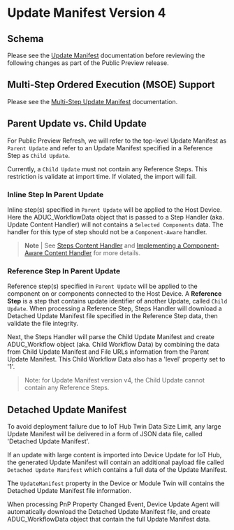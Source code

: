 # Update Manifest Version 4

## Schema

Please see the [Update Manifest](https://docs.microsoft.com/en-us/azure/iot-hub-device-update/update-manifest) documentation before reviewing the following changes as part of the Public Preview release.

## Multi-Step Ordered Execution (MSOE) Support

Please see the [Multi-Step Update Manifest](https://learn.microsoft.com/en-us/azure/iot-hub-device-update/device-update-multi-step-updates) documentation.

## Parent Update vs. Child Update

For Public Preview Refresh, we will refer to the top-level Update Manifest as `Parent Update` and refer to an Update Manifest specified in a Reference Step as `Child Update`.

Currently, a `Child Update` must not contain any Reference Steps. This restriction is validate at import time. If violated, the import will fail.

### Inline Step In Parent Update

Inline step(s) specified in `Parent Update` will be applied to the Host Device. Here the ADUC_WorkflowData object that is passed to a Step Handler (aka. Update Content Handler) will not contains a `Selected Components` data. The handler for this type of step should not be a `Component-Aware` handler.

> **Note** | See [Steps Content Handler](../../src/extensions/step_handlers/steps_handler/README.md) and [Implementing a Component-Aware Content Handler](./how-to-implement-custom-update-handler.md#implementing-a-component-aware-content-handler) for more details.

### Reference Step In Parent Update

Reference step(s) specified in `Parent Update` will be applied to the component on or components connected to the Host Device. A **Reference Step** is a step that contains update identifier of another Update, called `Child Update`. When processing a Reference Step, Steps Handler will download a Detached Update Manifest file specified in the Reference Step data, then validate the file integrity.

Next, the Steps Handler will parse the Child Update Manifest and create ADUC_Workflow object (aka. Child Workflow Data) by combining the data from Child Update Manifest and File URLs information from the Parent Update Manifest. This Child Workflow Data also has a 'level' property set to '1'.

> Note: for Update Manifest version v4, the Child Update cannot contain any Reference Steps.

## Detached Update Manifest

To avoid deployment failure due to IoT Hub Twin Data Size Limit, any large Update Manifest will be delivered in a form of JSON data file, called 'Detached Update Manifest'.

If an update with large content is imported into Device Update for IoT Hub, the generated Update Manifest will contain an additional payload file called `Detached Update Manifest` which contains a full data of the Update Manifest.

The `UpdateManifest` property in the Device or Module Twin will contains the Detached Update Manifest file information.

When processing PnP Property Changed Event, Device Update Agent will automatically download the Detached Update Manifest file, and create ADUC_WorkflowData object that contain the full Update Manifest data.
